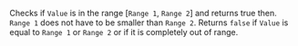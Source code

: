 Checks if `Value` is in the range [`Range 1`, `Range 2`] and returns true then. `Range 1` does not have to be smaller than `Range 2`.  Returns `false` if `Value` is equal to `Range 1` or `Range 2` or if it is completely out of range.
